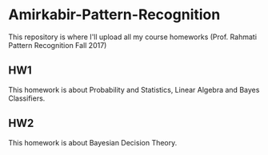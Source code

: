 # Amirkabir-Pattern-Recognition
This repository is where I'll upload all my course homeworks (Prof. Rahmati Pattern Recognition Fall 2017)

## HW1
This homework is about Probability and Statistics, Linear Algebra and Bayes Classifiers.

## HW2
This homework is about Bayesian Decision Theory.
